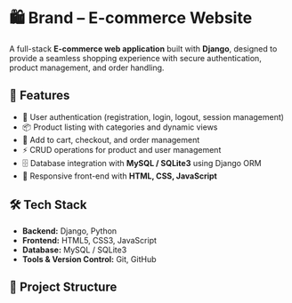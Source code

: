 # 🛍️ Brand – E-commerce Website  

A full-stack **E-commerce web application** built with **Django**, designed to provide a seamless shopping experience with secure authentication, product management, and order handling.  

## 🚀 Features  
- 🔐 User authentication (registration, login, logout, session management)  
- 📦 Product listing with categories and dynamic views  
- 🛒 Add to cart, checkout, and order management  
- ⚡ CRUD operations for product and user management  
- 🗄️ Database integration with **MySQL / SQLite3** using Django ORM  
- 🎨 Responsive front-end with **HTML, CSS, JavaScript**  

## 🛠️ Tech Stack  
- **Backend:** Django, Python  
- **Frontend:** HTML5, CSS3, JavaScript  
- **Database:** MySQL / SQLite3  
- **Tools & Version Control:** Git, GitHub  

## 📂 Project Structure  

